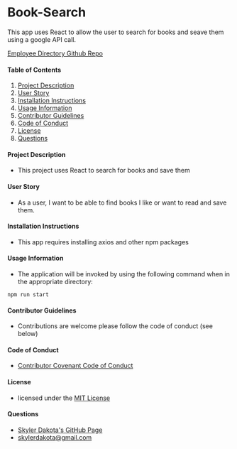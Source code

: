 # Book-Search
This app uses React to allow the user to search for books and seave them using a google API call.

[Employee Directory Github Repo](https://github.com/skylerdakota/Employee-Directory)

<!-- [Book Search Deployed](https://damp-badlands-67706.herokuapp.com/)

![Demo](public/assets/img/search.png)

![Demo](./public/assets/img/save.png) -->


#### Table of Contents

1. [Project Description](#project-description)
2. [User Story](#user-story)
3. [Installation Instructions](#installation-instructions)
4. [Usage Information](#usage-information)
5. [Contributor Guidelines](#contributor-guidelines)
6. [Code of Conduct](#code-of-conduct)
7. [License](#license)
8. [Questions](#questions)

#### Project Description

* This project uses React to search for books and save them

#### User Story

* As a user, I want to be able to find books I like or want to read and save them.

#### Installation Instructions

* This app requires installing axios and other npm packages

#### Usage Information

* The application will be invoked by using the following command when in the appropriate directory:

```
npm run start
```

#### Contributor Guidelines

* Contributions are welcome please follow the code of conduct (see below)

#### Code of Conduct

* [Contributor Covenant Code of Conduct](https://www.contributor-covenant.org/version/2/0/code_of_conduct/code_of_conduct.md)

#### License

* licensed under the [MIT License](Develop/LICENSE.txt)

#### Questions

* [Skyler Dakota's GitHub Page](http://github.com/skylerdakota)
* skylerdakota@gmail.com